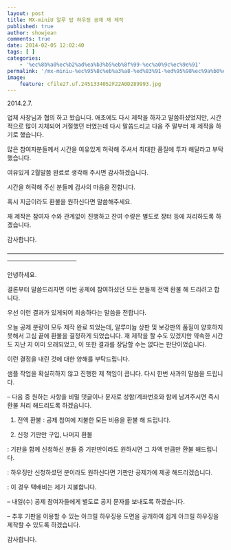 ```yaml
---
layout: post
title: MX-miniU 알루 탑 하우징 공제 재 제작
published: true
author: showjean
comments: true
date: 2014-02-05 12:02:40
tags: [ ]
categories:
    - '%ec%8b%a0%ec%b2%ad%ea%b3%b5%eb%8f%99-%ec%a0%9c%ec%9e%91'
permalink: '/mx-miniu-%ec%95%8c%eb%a3%a8-%ed%83%91-%ed%95%98%ec%9a%b0%ec%a7%95-%ea%b3%b5%ec%a0%9c-%ec%9e%ac-%ec%a0%9c%ec%9e%91'
image:
    feature: cfile27.uf.2451334052F22A0D289993.jpg
---
```

2014.2.7.



업체 사장님과 협의 하고 왔습니다. 애초에도 다시 제작을 하자고 말씀하셨었지만, 시간적으로 많이 지체되어 거절했던 터였는데 다시 말씀드리고 다음 주 말부터 재 제작을 하기로 했습니다.&nbsp;



많은 참여자분들께서 시간을 여유있게 허락해 주셔서 최대한 품질에 투자&nbsp;해달라고 부탁했습니다.

여유있게 2월말쯤&nbsp;완료로 생각해 주시면 감사하겠습니다.



시간을 허락해 주신 분들께 감사의 마음을 전합니다.



혹시 지금이라도 환불을 원하신다면 말씀해주세요.&nbsp;

재 제작은 참여자 수와 관계없이 진행하고 잔여 수량은 별도로 장터 등에 처리하도록 하겠습니다.



감사합니다.



&#8212;&#8212;&#8212;&#8212;&#8212;&#8212;&#8212;&#8212;&#8212;&#8212;&#8212;&#8212;&#8212;&#8212;&#8212;&#8212;&#8212;&#8212;&#8212;&#8212;&#8212;&#8212;&#8212;&#8212;&#8212;&#8212;&#8212;&#8212;&#8212;&#8212;&#8212;&#8212;&#8212;&#8212;&#8212;&#8212;&#8212;&#8212;&#8212;&#8212;&#8212;&#8212;&#8212;&#8212;&#8212;&#8212;&#8212;&#8211;



안녕하세요.



결론부터 말씀드리자면 이번 공제에 참여하셨던 모든 분들께 전액 환불 해 드리려고 합니다.





우선 이런 결과가 있게되어 죄송하다는 말씀을 전합니다.



오늘 공제 분량이 모두 제작 완료 되었는데, 알루미늄 상판 및 보강판의 품질이 양호하지 못해서 고심 끝에 환불을 결정하게 되었습니다. 재 제작을 할 수도 있겠지만 약속한 시간도 지난 지 이미 오래되었고, 이 또한 결과를 장담할 수는 없다는 판단이었습니다.&nbsp;



이런 결정을 내린 것에 대한 양해를 부탁드립니다.



샘플 작업을 확실히하지 않고 진행한 제 책임이 큽니다. 다시 한번 사과의 말씀을 드립니다.







&#8211; 다음 중 원하는 사항을 비밀 댓글이나 문자로 성함/계좌번호와 함께 남겨주시면 즉시 환불 처리 해드리도록 하겠습니다.



1. 전액 환불 : 공제 참여에 지불한 모든 비용을 환불 해 드립니다.

2. 신청 기판만 구입,&nbsp;나머지 환불&nbsp;

: 기판을 함께 신청하신 분들 중 기판만이라도 원하시면 그 차액 만큼만 환불 해드립니다.

: 하우징만 신청하셨던 분이라도 원하신다면 기판만 공제가에 제공 해드리겠습니다.

: 이 경우 택배비는 제가 지불합니다.





&#8211; 내일(수) 공제 참여자들에게 별도로 공지 문자를 보내도록 하겠습니다.&nbsp;





&#8211; 추후 기판을 이용할 수 있는 아크릴 하우징용 도면을 공개하여 쉽게 아크릴 하우징을 제작할 수 있도록 하겠습니다.



감사합니다.








  












